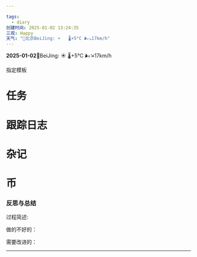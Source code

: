 ```yaml
---

tags:
  - diary
创建时间: 2025-01-02 13:24:35
三观: Happy
天气: "🌱北京BeiJing: ☀️   🌡️+5°C 🌬️↘17km/h"
---
```



**2025-01-02**🌱BeiJing: ☀️   🌡️+5°C 🌬️↘17km/h



指定模板

# 任务


# 跟踪日志


# 杂记

# 币

### 反思与总结

过程简述: 

做的不好的：

需要改进的：

---

